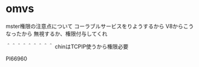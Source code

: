 # omvs
mster権限の注意点について
コーラブルサービスをりようするから
V8からこうなったから
無視するか、権限付与してくれ

＾＾＾＾＾＾＾＾＾
chinはTCPIP使うから権限必要

PI66960
